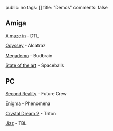 public: no
tags: []
title: "Demos"
comments: false

## Amiga

[A maze in](https://www.youtube.com/watch?v=fcB-v8D3i6s) - DTL

[Odyssey](https://www.youtube.com/watch?v=xBzVMSUMGXU) - Alcatraz

[Megademo](https://www.youtube.com/watch?v=_Iw9vyFzjGU) - Budbrain

[State of the art](https://www.youtube.com/watch?v=89wq5EoXy-0) - Spaceballs

## PC

[Second Reality](https://www.youtube.com/watch?v=rFv7mHTf0nA) - Future Crew

[Enigma](https://www.youtube.com/watch?v=iGpU3DicbLQ) - Phenomena

[Crystal Dream 2](https://www.youtube.com/watch?v=BLMUfBikxTY) - Triton

[Jizz](https://www.youtube.com/watch?v=9Bu2VUFMPmU) - TBL
